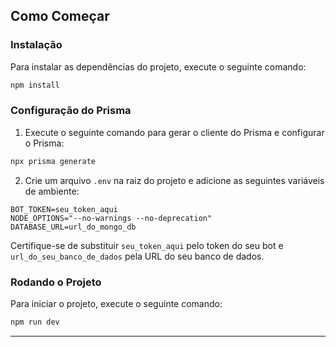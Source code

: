 ## Como Começar

### Instalação

Para instalar as dependências do projeto, execute o seguinte comando:

```bash
npm install
```

### Configuração do Prisma

1. Execute o seguinte comando para gerar o cliente do Prisma e configurar o Prisma:

```bash
npx prisma generate
```

2. Crie um arquivo `.env` na raiz do projeto e adicione as seguintes variáveis de ambiente:

```env
BOT_TOKEN=seu_token_aqui
NODE_OPTIONS="--no-warnings --no-deprecation"
DATABASE_URL=url_do_mongo_db
```

Certifique-se de substituir `seu_token_aqui` pelo token do seu bot e `url_do_seu_banco_de_dados` pela URL do seu banco de dados.

### Rodando o Projeto

Para iniciar o projeto, execute o seguinte comando:

```bash
npm run dev
```

---
